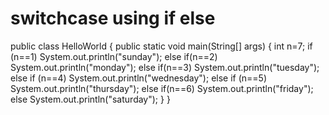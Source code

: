 # switchcase using if else
public class HelloWorld {
  public static void main(String[] args) {
    int n=7;
    if (n==1)
    System.out.println("sunday");
     else if(n==2)
    System.out.println("monday");
    else if(n==3)
    System.out.println("tuesday");
     else if (n==4)
    System.out.println("wednesday");
     else if (n==5)
    System.out.println("thursday");
    else if(n==6)
    System.out.println("friday");
     else 
    System.out.println("saturday");
}
}

